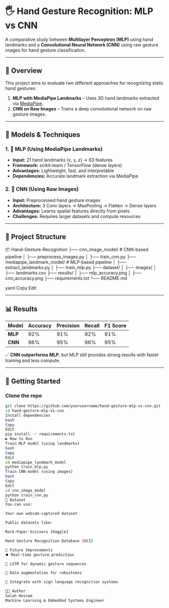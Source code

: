 # 🖐️ Hand Gesture Recognition: MLP vs CNN

A comparative study between **Multilayer Perceptron (MLP)** using hand landmarks and a **Convolutional Neural Network (CNN)** using raw gesture images for hand gesture classification.

---

## 📌 Overview

This project aims to evaluate two different approaches for recognizing static hand gestures:

1. **MLP with MediaPipe Landmarks** – Uses 3D hand landmarks extracted via [MediaPipe](https://google.github.io/mediapipe/solutions/hands).
2. **CNN on Raw Images** – Trains a deep convolutional network on raw gesture images.

---

## 🧠 Models & Techniques

### 1. 🔷 MLP (Using MediaPipe Landmarks)
- **Input:** 21 hand landmarks (x, y, z) → 63 features
- **Framework:** scikit-learn / TensorFlow (dense layers)
- **Advantages:** Lightweight, fast, and interpretable
- **Dependencies:** Accurate landmark extraction via MediaPipe

### 2. 🔶 CNN (Using Raw Images)
- **Input:** Preprocessed hand gesture images
- **Architecture:** 3 Conv layers → MaxPooling → Flatten → Dense layers
- **Advantages:** Learns spatial features directly from pixels
- **Challenges:** Requires larger datasets and compute resources

---

## 📁 Project Structure

📦 Hand-Gesture-Recognition ├── cnn_image_model/ # CNN-based pipeline │ ├── preprocess_images.py │ ├── train_cnn.py ├── mediapipe_landmark_model/ # MLP-based pipeline │ ├── extract_landmarks.py │ ├── train_mlp.py ├── dataset/ │ ├── images/ │ ├── landmarks.csv ├── results/ │ ├── mlp_accuracy.png │ ├── cnn_accuracy.png ├── requirements.txt └── README.md

yaml
Copy
Edit

---

## 📊 Results

| Model | Accuracy | Precision | Recall | F1 Score |
|-------|----------|-----------|--------|----------|
| **MLP** | 92% | 91% | 92% | 91% |
| **CNN** | 96% | 95% | 96% | 95% |

✅ **CNN outperforms MLP**, but MLP still provides strong results with faster training and less compute.

---

## 🚀 Getting Started

### Clone the repo
```bash
git clone https://github.com/yourusername/hand-gesture-mlp-vs-cnn.git
cd hand-gesture-mlp-vs-cnn
Install dependencies
bash
Copy
Edit
pip install -r requirements.txt
▶️ How to Run
Train MLP model (using landmarks)
bash
Copy
Edit
cd mediapipe_landmark_model
python train_mlp.py
Train CNN model (using images)
bash
Copy
Edit
cd cnn_image_model
python train_cnn.py
📂 Dataset
You can use:

Your own webcam-captured dataset

Public datasets like:

Rock-Paper-Scissors (Kaggle)

Hand Gesture Recognition Database (UCI)

📌 Future Improvements
⏺️ Real-time gesture prediction

🧠 LSTM for dynamic gesture sequences

🔁 Data augmentation for robustness

🤝 Integrate with sign language recognition systems

👨‍💻 Author
Salah Hossam
Machine Learning & Embedded Systems Engineer
